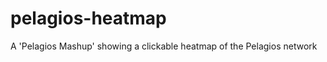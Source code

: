 pelagios-heatmap
================

A 'Pelagios Mashup' showing a clickable heatmap of the Pelagios network
